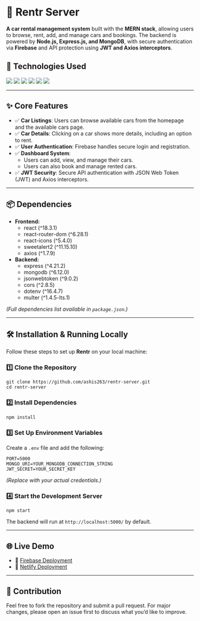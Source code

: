 
<h1>🎯 Rentr Server</h1>

<p><strong>A car rental management system</strong> built with the <strong>MERN stack</strong>, allowing users to browse, rent, add, and manage cars and bookings. The backend is powered by <strong>Node.js, Express.js, and MongoDB</strong>, with secure authentication via <strong>Firebase</strong> and API protection using <strong>JWT and Axios interceptors</strong>.</p>

<h2>🚀 Technologies Used</h2>
<p>
  <img src="https://img.shields.io/badge/MongoDB-47A248?style=for-the-badge&logo=mongodb&logoColor=white">
  <img src="https://img.shields.io/badge/Express.js-000000?style=for-the-badge&logo=express&logoColor=white">
  <img src="https://img.shields.io/badge/React-61DAFB?style=for-the-badge&logo=react&logoColor=black">
  <img src="https://img.shields.io/badge/Node.js-339933?style=for-the-badge&logo=node.js&logoColor=white">
  <img src="https://img.shields.io/badge/Firebase-FFCA28?style=for-the-badge&logo=firebase&logoColor=black">
  <img src="https://img.shields.io/badge/Tailwind%20CSS-06B6D4?style=for-the-badge&logo=tailwindcss&logoColor=white">
</p>
<hr>

<h2>✨ Core Features</h2>
<ul>
  <li>✅ <strong>Car Listings</strong>: Users can browse available cars from the homepage and the available cars page.</li>
  <li>✅ <strong>Car Details</strong>: Clicking on a car shows more details, including an option to rent.</li>
  <li>✅ <strong>User Authentication</strong>: Firebase handles secure login and registration.</li>
  <li>✅ <strong>Dashboard System</strong>: 
    <ul>
      <li>Users can add, view, and manage their cars.</li>
      <li>Users can also book and manage rented cars.</li>
    </ul>
  </li>
  <li>✅ <strong>JWT Security</strong>: Secure API authentication with JSON Web Token (JWT) and Axios interceptors.</li>
</ul>
<hr>

<h2>📦 Dependencies</h2>
<ul>
  <li><strong>Frontend:</strong>
    <ul>
      <li>react (^18.3.1)</li>
      <li>react-router-dom (^6.28.1)</li>
      <li>react-icons (^5.4.0)</li>
      <li>sweetalert2 (^11.15.10)</li>
      <li>axios (^1.7.9)</li>
    </ul>
  </li>
  <li><strong>Backend:</strong>
    <ul>
      <li>express (^4.21.2)</li>
      <li>mongodb (^6.12.0)</li>
      <li>jsonwebtoken (^9.0.2)</li>
      <li>cors (^2.8.5)</li>
      <li>dotenv (^16.4.7)</li>
      <li>multer (^1.4.5-lts.1)</li>
    </ul>
  </li>
</ul>
<p><em>(Full dependencies list available in <code>package.json</code>.)</em></p>
<hr>

<h2>🛠️ Installation & Running Locally</h2>
<p>Follow these steps to set up <strong>Rentr</strong> on your local machine:</p>

<h3>1️⃣ Clone the Repository</h3>
<pre><code>git clone https://github.com/ashis263/rentr-server.git
cd rentr-server</code></pre>

<h3>2️⃣ Install Dependencies</h3>
<pre><code>npm install</code></pre>

<h3>3️⃣ Set Up Environment Variables</h3>
<p>Create a <code>.env</code> file and add the following:</p>
<pre><code>PORT=5000
MONGO_URI=YOUR_MONGODB_CONNECTION_STRING
JWT_SECRET=YOUR_SECRET_KEY</code></pre>
<p><em>(Replace with your actual credentials.)</em></p>

<h3>4️⃣ Start the Development Server</h3>
<pre><code>npm start</code></pre>
<p>The backend will run at <code>http://localhost:5000/</code> by default.</p>
<hr>

<h2>🌐 Live Demo</h2>
<ul>
  <li>🚀 <a href="https://rentr-ashky.web.app/">Firebase Deployment</a></li>
  <li>🚀 <a href="https://rentr-ashis263.netlify.app/">Netlify Deployment</a></li>
</ul>
<hr>

<h2>🤝 Contribution</h2>
<p>Feel free to fork the repository and submit a pull request. For major changes, please open an issue first to discuss what you’d like to improve.</p>
